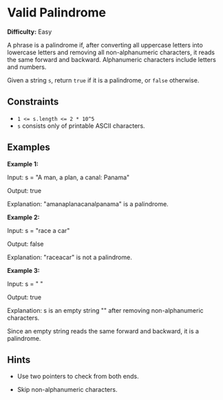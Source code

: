 # Valid Palindrome

**Difficulty:** Easy

A phrase is a palindrome if, after converting all uppercase letters into lowercase letters and removing all non-alphanumeric characters, it reads the same forward and backward. Alphanumeric characters include letters and numbers.

Given a string `s`, return `true` if it is a palindrome, or `false` otherwise.

## Constraints

- `1 <= s.length <= 2 * 10^5`
- `s` consists only of printable ASCII characters.

## Examples

**Example 1:**

Input: s = "A man, a plan, a canal: Panama"

Output: true

Explanation: "amanaplanacanalpanama" is a palindrome.

**Example 2:**

Input: s = "race a car"

Output: false

Explanation: "raceacar" is not a palindrome.

**Example 3:**

Input: s = " "

Output: true

Explanation: s is an empty string "" after removing non-alphanumeric characters.

Since an empty string reads the same forward and backward, it is a palindrome.

## Hints

- Use two pointers to check from both ends.

- Skip non-alphanumeric characters.
